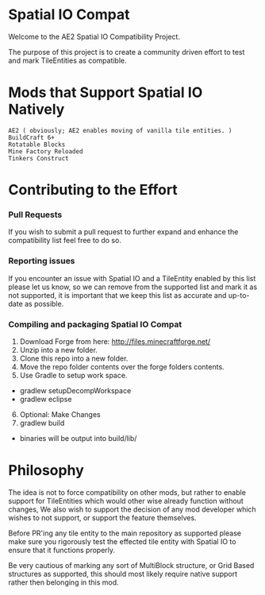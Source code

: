 Spatial IO Compat
=========================

Welcome to the AE2 Spatial IO Compatibility Project.

The purpose of this project is to create a community driven effort to test and mark TileEntities as compatible.

Mods that Support Spatial IO Natively
=========================

	AE2 ( obviously; AE2 enables moving of vanilla tile entities. )
	BuildCraft 6+
	Rotatable Blocks
	Mine Factory Reloaded
	Tinkers Construct

Contributing to the Effort
=========================

### Pull Requests
If you wish to submit a pull request to further expand and enhance the compatibility list feel free to do so.

### Reporting issues
If you encounter an issue with Spatial IO and a TileEntity enabled by this list please let us know, so we can remove from the supported list and mark it as not supported, it is important that we keep this list as accurate and up-to-date as possible.

### Compiling and packaging Spatial IO Compat
1. Download Forge from here: http://files.minecraftforge.net/
2. Unzip into a new folder.
3. Clone this repo into a new folder.
4. Move the repo folder contents over the forge folders contents.
5. Use Gradle to setup work space.
 * gradlew setupDecompWorkspace
 * gradlew eclipse
6. Optional: Make Changes
7. gradlew build
 * binaries will be output into build/lib/

Philosophy
=========================

The idea is not to force compatibility on other mods, but rather to enable support for TileEntities which would other wise already function without changes, We also wish to support the decision of any mod developer which wishes to not support, or support the feature themselves.

Before PR'ing any tile entity to the main repository as supported please make sure you rigorously test the effected tile entity with Spatial IO to ensure that it functions properly.

Be very cautious of marking any sort of MultiBlock structure, or Grid Based structures as supported, this should most likely require native support rather then belonging in this mod.
